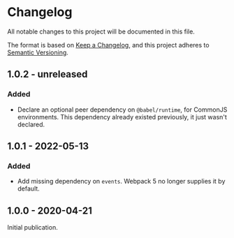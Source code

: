 # Changelog

All notable changes to this project will be documented in this file.

The format is based on [Keep a Changelog](https://keepachangelog.com/en/1.0.0/),
and this project adheres to [Semantic Versioning](https://semver.org/spec/v2.0.0.html).

## 1.0.2 - unreleased

### Added

- Declare an optional peer dependency on `@babel/runtime`, for CommonJS environments. This dependency already existed previously, it just wasn't declared.

## 1.0.1 - 2022-05-13

### Added

- Add missing dependency on `events`. Webpack 5 no longer supplies it by default.

## 1.0.0 - 2020-04-21

Initial publication.
